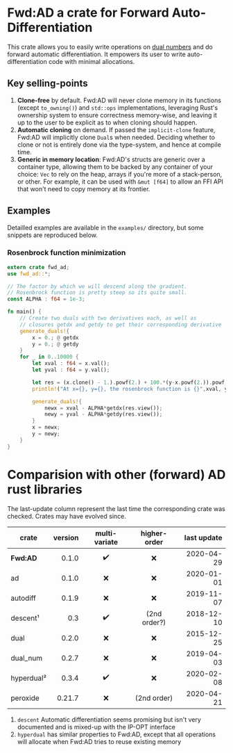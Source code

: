 Fwd:AD a crate for Forward Auto-Differentiation
===============================================

This crate allows you to easily write operations on [dual numbers](https://en.wikipedia.org/wiki/Dual_number) and do forward automatic differentiation. It empowers its user to write auto-differentiation code with minimal allocations.

## Key selling-points

 1. **Clone-free** by default. Fwd:AD will never clone memory in its functions (except `to_owning()`) and `std::ops` implementations, leveraging Rust's ownership system to ensure correctness memory-wise, and leaving it up to the user to be explicit as to when cloning should happen.
 2. **Automatic cloning** on demand. If passed the `implicit-clone` feature, Fwd:AD will implicitly clone `Dual`s when needed. Deciding whether to clone or not is entirely done via the type-system, and hence at compile time.
 3. **Generic in memory location**: Fwd:AD's structs are generic over a container type, allowing them to be backed by any container of your choice: `Vec` to rely on the heap, arrays if you're more of a stack-person, or other. For example, it can be used with `&mut [f64]` to allow an FFI API that won't need to copy memory at its frontier.

## Examples

Detailled examples are available in the `examples/` directory, but some snippets are reproduced below.

### Rosenbrock function minimization

```rust
extern crate fwd_ad;
use fwd_ad::*;

// The factor by which we will descend along the gradient.
// Rosenbrock function is pretty steep so its quite small.
const ALPHA : f64 = 1e-3;

fn main() {
    // Create two duals with two derivatives each, as well as
    // closures getdx and getdy to get their corresponding derivative
    generate_duals!{
        x = 0.; @ getdx
        y = 0.; @ getdy
    }
    for _ in 0..10000 {
        let xval : f64 = x.val();
        let yval : f64 = y.val();

        let res = (x.clone() - 1.).powf(2.) + 100.*(y-x.powf(2.)).powf(2.);
        println!("At x={}, y={}, the rosenbrock function is {}",xval, yval, res.val());

        generate_duals!{
            newx = xval - ALPHA*getdx(res.view());
            newy = yval - ALPHA*getdy(res.view());
        }
        x = newx;
        y = newy;
    }
}
```


# Comparision with other (forward) AD rust libraries

The last-update column represent the last time the corresponding crate was checked. Crates may have evolved since.

| crate      | version | multi-variate | higher-order | last update |
|------------|--------:|:-------------:|:------------:|------------:|
| **Fwd:AD** |   0.1.0 |       ✔️       |      ❌       |  2020-04-29 |
| ad         |   0.1.0 |       ❌       |      ❌       |  2020-01-01 |
| autodiff   |   0.1.9 |       ❌       |      ❌       |  2019-11-07 |
| descent¹   |     0.3 |       ✔️       | (2nd order?) |  2018-12-10 |
| dual       |   0.2.0 |       ❌       |      ❌       |  2015-12-25 |
| dual_num   |   0.2.7 |       ❌       |      ❌       |  2019-04-03 |
| hyperdual² |   0.3.4 |       ✔️       |      ❌       |  2020-02-08 |
| peroxide   |  0.21.7 |       ❌       | (2nd order)  |  2020-04-21 |


1. `descent` Automatic differentiation seems promising but isn't very documented and is mixed-up with the IP-OPT interface
2. `hyperdual` has similar properties to Fwd:AD, except that all operations will allocate when Fwd:AD tries to reuse existing memory

 
